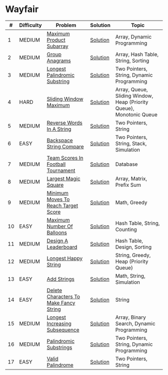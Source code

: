 # Wayfair

| # | Difficulty | Problem | Solution | Topic |
|---|------------|---------|----------|--------|
| 1 | MEDIUM | [Maximum Product Subarray](https://leetcode.com/problems/maximum-product-subarray) | [Solution](../coding/algorithms/DynamicProgramming.java) | Array, Dynamic Programming |
| 2 | MEDIUM | [Group Anagrams](https://leetcode.com/problems/group-anagrams) | [Solution](../coding/algorithms/SortingAlgorithms.java) | Array, Hash Table, String, Sorting |
| 3 | MEDIUM | [Longest Palindromic Substring](https://leetcode.com/problems/longest-palindromic-substring) | [Solution](../coding/algorithms/twoPointerAndSlidingWindow/LongestPalindromic.java) | Two Pointers, String, Dynamic Programming |
| 4 | HARD | [Sliding Window Maximum](https://leetcode.com/problems/sliding-window-maximum) | [Solution](../coding/datastructures/stackAndQueue/MinStack.java) | Array, Queue, Sliding Window, Heap (Priority Queue), Monotonic Queue |
| 5 | MEDIUM | [Reverse Words In A String](https://leetcode.com/problems/reverse-words-in-a-string) | [Solution](../coding/datastructures/string/ReverseWords.java) | Two Pointers, String |
| 6 | EASY | [Backspace String Compare](https://leetcode.com/problems/backspace-string-compare) | [Solution](../coding/datastructures/string/BackspaceStringCompare.java) | Two Pointers, String, Stack, Simulation |
| 7 | MEDIUM | [Team Scores In Football Tournament](https://leetcode.com/problems/team-scores-in-football-tournament) | [Solution](../sql/leetcode_1212.sql) | Database |
| 8 | MEDIUM | [Largest Magic Square](https://leetcode.com/problems/largest-magic-square) | [Solution](../coding/datastructures/arrays/LargestMagicSquare.java) | Array, Matrix, Prefix Sum |
| 9 | MEDIUM | [Minimum Moves To Reach Target Score](https://leetcode.com/problems/minimum-moves-to-reach-target-score) | [Solution](../coding/algorithms/greedy/MinimumMovesToReachTargetScore.java) | Math, Greedy |
| 10 | EASY | [Maximum Number Of Balloons](https://leetcode.com/problems/maximum-number-of-balloons) | [Solution](../coding/datastructures/string/MaxBalloons.java) | Hash Table, String, Counting |
| 11 | MEDIUM | [Design A Leaderboard](https://leetcode.com/problems/design-a-leaderboard) | [Solution](../coding/datastructures/hashMapAndSet/DesignALeaderboard.java) | Hash Table, Design, Sorting |
| 12 | MEDIUM | [Longest Happy String](https://leetcode.com/problems/longest-happy-string) | [Solution](../coding/algorithms/greedy/LongestHappyString.java) | String, Greedy, Heap (Priority Queue) |
| 13 | EASY | [Add Strings](https://leetcode.com/problems/add-strings) | [Solution](../coding/datastructures/string/AddStrings.java) | Math, String, Simulation |
| 14 | EASY | [Delete Characters To Make Fancy String](https://leetcode.com/problems/delete-characters-to-make-fancy-string) | [Solution](../coding/datastructures/string/FancyString.java) | String |
| 15 | MEDIUM | [Longest Increasing Subsequence](https://leetcode.com/problems/longest-increasing-subsequence) | [Solution](../coding/algorithms/dynamicProgramming/LIS.java) | Array, Binary Search, Dynamic Programming |
| 16 | MEDIUM | [Palindromic Substrings](https://leetcode.com/problems/palindromic-substrings) | [Solution](../coding/datastructures/string/PalindromicSubstrings.java) | Two Pointers, String, Dynamic Programming |
| 17 | EASY | [Valid Palindrome](https://leetcode.com/problems/valid-palindrome) | [Solution](../coding/datastructures/string/ValidPalindrome.java) | Two Pointers, String |
